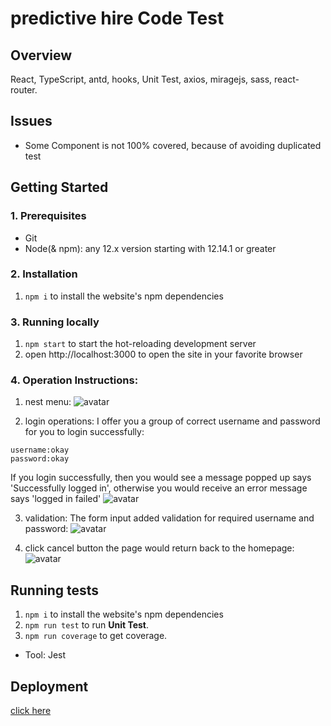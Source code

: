 # predictive hire Code Test

## Overview

React, TypeScript, antd, hooks, Unit Test, axios, miragejs, sass, react-router.

## Issues

- Some Component is not 100% covered, because of avoiding duplicated test

## Getting Started

### 1. Prerequisites

- Git
- Node(& npm): any 12.x version starting with 12.14.1 or greater

### 2. Installation

1. `npm i` to install the website's npm dependencies

### 3. Running locally

1. `npm start` to start the hot-reloading development server
2. open http://localhost:3000 to open the site in your favorite browser

### 4. Operation Instructions:

1. nest menu:
![avatar](https://github.com/DAHUO-Melbourne/PredictiveHire-Test/blob/dev/public/images/NestedMenu.gif)

2. login operations:
I offer you a group of correct username and password for you to login successfully:
```
username:okay
password:okay
```
If you login successfully, then you would see a message popped up says 'Successfully logged in', otherwise you would receive an error message says 'logged in failed'
![avatar](https://github.com/DAHUO-Melbourne/PredictiveHire-Test/blob/dev/public/images/login.gif)

3. validation:
The form input added validation for required username and password:
![avatar](https://github.com/DAHUO-Melbourne/PredictiveHire-Test/blob/dev/public/images/validation.gif)

4. click cancel button the page would return back to the homepage:
![avatar](https://github.com/DAHUO-Melbourne/PredictiveHire-Test/blob/dev/public/images/cancel.gif)

## Running tests

1. `npm i` to install the website's npm dependencies
2. `npm run test` to run __Unit Test__.
4. `npm run coverage` to get coverage.

- Tool: Jest

## Deployment
[click here](https://eager-kowalevski-de7817.netlify.app/)